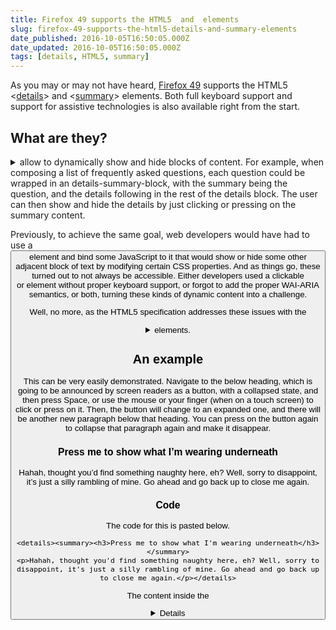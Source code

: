 ```yaml
---
title: Firefox 49 supports the HTML5  and  elements
slug: firefox-49-supports-the-html5-details-and-summary-elements
date_published: 2016-10-05T16:50:05.000Z
date_updated: 2016-10-05T16:50:05.000Z
tags: [details, HTML5, summary]
---
```


As you may or may not have heard, [Firefox 49](https://developer.mozilla.org/de/Firefox/Releases/49) supports the HTML5 <[details](https://developer.mozilla.org/en-US/docs/Web/HTML/Element/details)> and <[summary](https://developer.mozilla.org/en-US/docs/Web/HTML/Element/summary)> elements. Both full keyboard support and support for assistive technologies is also available right from the start.

## What are they?

<details> and <summary> allow to dynamically show and hide blocks of content. For example, when composing a list of frequently asked questions, each question could be wrapped in an details-summary-block, with the summary being the question, and the details following in the rest of the details block. The user can then show and hide the details by just clicking or pressing on the summary content.

Previously, to achieve the same goal, web developers would have had to use a <button> element and bind some JavaScript to it that would show or hide some other adjacent block of text by modifying certain CSS properties. And as things go, these turned out to not always be accessible. Either developers used a clickable <div> or <span> element without proper keyboard support, or forgot to add the proper WAI-ARIA semantics, or both, turning these kinds of dynamic content into a challenge.

Well, no more, as the HTML5 specification addresses these issues with the <details> and <summary> elements.

## An example

This can be very easily demonstrated. Navigate to the below heading, which is going to be announced by screen readers as a button, with a collapsed state, and then press Space, or use the mouse or your finger (when on a touch screen) to click or press on it. Then, the button will change to an expanded one, and there will be another new paragraph below that heading. You can press on the button again to collapse that paragraph again and make it disappear.

### Press me to show what I&#8217;m wearing underneath

Hahah, thought you&#8217;d find something naughty here, eh? Well, sorry to disappoint, it&#8217;s just a silly rambling of mine. Go ahead and go back up to close me again.

### Code

The code for this is pasted below.

    <details><summary><h3>Press me to show what I'm wearing underneath</h3></summary>
    <p>Hahah, thought you'd find something naughty here, eh? Well, sorry to disappoint, it's just a silly rambling of mine. Go ahead and go back up to close me again.</p></details>

The content inside the <details> element can be all kinds of elements like lists, tables, sub headings if need be etc. Just remember to keep the proper heading structure when you do it. The fact that I used a heading up there is totally optional, too. It just fits in the heading structure of the blog.

## Conclusion

Hope these elements will now help to create more accessible collapsible content blocks! Other browsers like Chrome and Safari also support these elements, and we&#8217;re hoping that Microsoft Edge will follow lead soon as well!

Enjoy!
